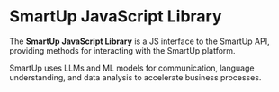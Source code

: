 # SmartUp JavaScript Library

The **SmartUp JavaScript Library** is a JS interface to the SmartUp API, providing methods for interacting with the SmartUp platform.

SmartUp uses LLMs and ML models for communication, language understanding, and data analysis to accelerate business processes.
